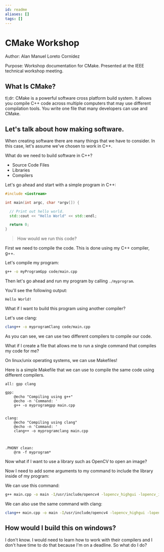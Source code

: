 ```yaml
---
id: readme
aliases: []
tags: []
---
```


# CMake Workshop

Author: Alan Manuel Loreto Cornídez

Purpose: Workshop documentation for CMake. Presented at the IEEE technical
workshop meeting.

## What Is CMake?

tl;dr: CMake is a powerful software cross platform build system. It allows you
compile C++ code across multiple computers that may use different compilation
tools. You write one file that many developers can use and CMake.

## Let's talk about how making software.

When creating software there are many things that we have to consider. In this
case, let's assume we've chosen to work in C++.

What do we need to build software in C++?

- Source Code Files
- Libraries
- Compilers

Let's go ahead and start with a simple program in C++:

```c++
#include <iostream>

int main(int argc, char *argv[]) {

  // Print out hello world.
  std::cout << "Hello World" << std::endl;

  return 0;
}
```

> How would we run this code?

First we need to compile the code. This is done using my C++ compiler, g++.

Let's compile my program:

```bash
g++ -o myProgramGpp code/main.cpp
```

Then let's go ahead and run my program by calling `./myprogram`.

You'll see the following output:

```
Hello World!
```

What if I want to build this program using another compiler?

Let's use clang:

```bash
clang++ -o myprogramClang code/main.cpp
```

As you can see, we can use two different compilers to compile our code.

What if I create a file that allows me to run a single command that compiles my
code for me?

On linux/unix operating systems, we can use Makefiles!

Here is a simple Makefile that we can use to compile the same code using
different compilers.

```
all: gpp clang

gpp:
	@echo "Compiling using g++"
	@echo -n 'Command: '
	g++ -o myprogramgpp main.cpp


clang:
	@echo "Compiling using clang"
	@echo -n 'Command: '
	clang++ -o myprogramclang main.cpp



.PHONY clean:
	@rm -f myprogram*
```



Now what if I want to use a library such as OpenCV to open an image?

Now I need to add some arguments to my command to include the library inside of
my program:

We can use this command:

```bash
g++ main.cpp -o main -I/usr/include/opencv4 -lopencv_highgui -lopencv_imgcodecs -lopencv_core
```

We can also use the same command with clang:

```bash
clang++ main.cpp -o main -I/usr/include/opencv4 -lopencv_highgui -lopencv_imgcodecs -lopencv_core
```

## How would I build this on windows?

I don't know. I would need to learn how to work with their compilers and I don't
have time to do that because I'm on a deadline. So what do I do? 

